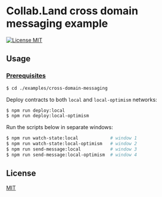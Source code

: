 # Collab.Land cross domain messaging example

[![License MIT][license-image]][license-url]

## Usage

### [Prerequisites](https://github.com/abridged/collabland-contracts#installation)

```bash
$ cd ./examples/cross-domain-messaging
```

Deploy contracts to both `local` and `local-optimism` networks:

```bash
$ npm run deploy:local
$ npm run deploy:local-optimism
```

Run the scripts below in separate windows:

```bash
$ npm run watch-state:local            # window 1
$ npm run watch-state:local-optimism   # window 2
$ npm run send-message:local           # window 3
$ npm run send-message:local-optimism  # window 4
```

## License

[MIT][license-url]

[license-image]: https://img.shields.io/badge/License-MIT-yellow.svg
[license-url]: https://github.com/abridged/collabland-contracts/blob/master/LICENSE
